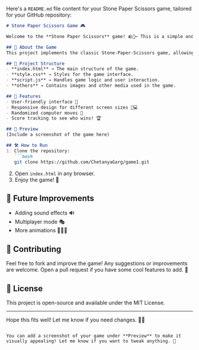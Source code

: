 Here's a `README.md` file content for your Stone Paper Scissors game, tailored for your GitHub repository:

```md
# Stone Paper Scissors Game 🎮

Welcome to the **Stone Paper Scissors** game! 🪨📄✂️ This is a simple and fun web-based game created using HTML, CSS, and JavaScript.

## 📌 About the Game
This project implements the classic Stone-Paper-Scissors game, allowing users to play against the computer. The game features an interactive UI with animations for an engaging experience.

## 📂 Project Structure
- **index.html** → The main structure of the game.
- **style.css** → Styles for the game interface.
- **script.js** → Handles game logic and user interaction.
- **others** → Contains images and other media used in the game.

## 🚀 Features
- User-friendly interface 🎨
- Responsive design for different screen sizes 📱💻
- Randomized computer moves 🤖
- Score tracking to see who wins! 🏆

## 📸 Preview
(Include a screenshot of the game here)

## 🛠️ How to Run
1. Clone the repository:
   ```bash
   git clone https://github.com/ChetanyaGarg/game1.git
   ```
2. Open `index.html` in any browser.
3. Enjoy the game! 🎉

## 🎯 Future Improvements
- Adding sound effects 🔊
- Multiplayer mode 🎭
- More animations 🏃‍♂️💨

## 👏 Contributing
Feel free to fork and improve the game! Any suggestions or improvements are welcome. Open a pull request if you have some cool features to add. 🚀

## 📝 License
This project is open-source and available under the MIT License.

---

Hope this fits well! Let me know if you need changes. 🚀😃
```

You can add a screenshot of your game under **Preview** to make it visually appealing! Let me know if you want to tweak anything. 🚀
